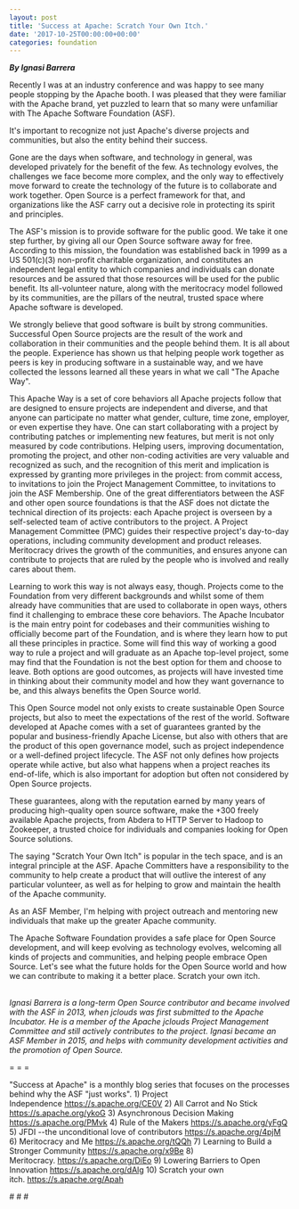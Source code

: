 ```yaml
---
layout: post
title: 'Success at Apache: Scratch Your Own Itch.'
date: '2017-10-25T00:00:00+00:00'
categories: foundation
---
```

<p><strong><em>By Ignasi Barrera</em></strong></p> 
  <p>Recently I was at an industry conference and was happy to see many people stopping by the Apache booth. I was pleased that they were familiar with the Apache brand, yet puzzled to learn that so many were unfamiliar with The Apache Software Foundation (ASF).</p> 
  <p>It's important to recognize not just Apache's diverse projects and communities, but also the entity behind their success.</p> 
  <p>Gone are the days when software, and technology in general, was developed privately for the benefit of the few. As technology evolves, the challenges we face become more complex, and the only way to effectively move forward to create the technology of the future is to collaborate and work together. Open Source is a perfect framework for that, and organizations like the ASF carry out a decisive role in protecting its spirit and principles.</p> 
  <p>The ASF's mission is to provide software for the public good. We take it one step further, by giving all our Open Source software away for free. According to this mission, the foundation was established back in 1999 as a US 501(c)(3) non-profit charitable organization, and constitutes an independent legal entity to which companies and individuals can donate resources and be assured that those resources will be used for the public benefit. Its all-volunteer nature, along with the meritocracy model followed by its communities, are the pillars of the neutral, trusted space where Apache software is developed.</p> 
  <p>We strongly believe that good software is built by strong communities. Successful Open Source projects are the result of the work and collaboration in their communities and the people behind them. It is all about the people. Experience has shown us that helping people work together as peers is key in producing software in a sustainable way, and we have collected the lessons learned all these years in what we call &quot;The Apache Way&quot;.</p> 
  <p>This Apache Way is a set of core behaviors all Apache projects follow that are designed to ensure projects are independent and diverse, and that anyone can participate no matter what gender, culture, time zone, employer, or even expertise they have. One can start collaborating with a project by contributing patches or implementing new features, but merit is not only measured by code contributions. Helping users, improving documentation, promoting the project, and other non-coding activities are very valuable and recognized as such, and the recognition of this merit and implication is expressed by granting more privileges in the project: from commit access, to invitations to join the Project Management Committee, to invitations to join the ASF Membership. One of the great differentiators between the ASF and other open source foundations is that the ASF does not dictate the technical direction of its projects: each Apache project is overseen by a self-selected team of active contributors to the project. A Project Management Committee (PMC) guides their respective project's day-to-day operations, including community development and product releases. Meritocracy drives the growth of the communities, and ensures anyone can contribute to projects that are ruled by the people who is involved and really cares about them.</p> 
  <p>Learning to work this way is not always easy, though. Projects come to the Foundation from very different backgrounds and whilst some of them already have communities that are used to collaborate in open ways, others find it challenging to embrace these core behaviors. The Apache Incubator is the main entry point for codebases and their communities wishing to officially become part of the Foundation, and is where they learn how to put all these principles in practice. Some will find this way of working a good way to rule a project and will graduate as an Apache top-level project, some may find that the Foundation is not the best option for them and choose to leave. Both options are good outcomes, as projects will have invested time in thinking about their community model and how they want governance to be, and this always benefits the Open Source world.</p> 
  <p>This Open Source model not only exists to create sustainable Open Source projects, but also to meet the expectations of the rest of the world. Software developed at Apache comes with a set of guarantees granted by the popular and business-friendly Apache License, but also with others that are the product of this open governance model, such as project independence or a well-defined project lifecycle. The ASF not only defines how projects operate while active, but also what happens when a project reaches its end-of-life, which is also important for adoption but often not considered by Open Source projects.</p> 
  <p>These guarantees, along with the reputation earned by many years of producing high-quality open source software, make the +300 freely available Apache projects, from Abdera to HTTP Server to Hadoop to Zookeeper, a trusted choice for individuals and companies looking for Open Source solutions.</p> 
  <p>The saying &quot;Scratch Your Own Itch&quot; is popular in the tech space, and is an integral principle at the ASF. Apache Committers have a responsibility to the community to help create a product that will outlive the interest of any particular volunteer, as well as for helping to grow and maintain the health of the Apache community.</p> 
  <p>As an ASF Member, I'm helping with project outreach and mentoring new individuals that make up the greater Apache community.</p> 
  <p>The Apache Software Foundation provides a safe place for Open Source development, and will keep evolving as technology evolves, welcoming all kinds of projects and communities, and helping people embrace Open Source. Let's see what the future holds for the Open Source world and how we can contribute to making it a better place. Scratch your own itch.</p> 
  <p><em><br />Ignasi Barrera is a long-term Open Source contributor and became involved with the ASF in 2013, when jclouds was first submitted to the Apache Incubator. He is a member of the Apache jclouds Project Management Committee and still actively contributes to the project. Ignasi became an ASF Member in 2015, and helps with community development activities and the promotion of Open Source.&nbsp;</em></p> 
  <p>= = =</p> 
  <p>&quot;Success at Apache&quot; is a monthly blog series that focuses on the processes behind why the ASF &quot;just works&quot;. 1) Project Independence&nbsp;<a href="https://s.apache.org/CE0V">https://s.apache.org/CE0V</a> 2) All Carrot and No Stick <a href="https://s.apache.org/ykoG">https://s.apache.org/ykoG</a> 3) Asynchronous Decision Making <a href="https://s.apache.org/PMvk">https://s.apache.org/PMvk</a> 4) Rule of the Makers <a href="https://s.apache.org/yFgQ">https://s.apache.org/yFgQ</a> 5) JFDI --the unconditional love of contributors <a href="https://s.apache.org/4pjM">https://s.apache.org/4pjM</a> 6) Meritocracy and Me <a href="https://s.apache.org/tQQh">https://s.apache.org/tQQh</a> 7)&nbsp;Learning to Build a Stronger Community <a href="https://s.apache.org/x9Be">https://s.apache.org/x9Be</a>&nbsp;8) Meritocracy.&nbsp;<a href="https://s.apache.org/DiEo">https://s.apache.org/DiEo</a>&nbsp;9) Lowering Barriers to Open Innovation <a href="https://s.apache.org/dAlg">https://s.apache.org/dAlg</a> 10) Scratch your own itch.&nbsp;<a href="https://s.apache.org/Apah">https://s.apache.org/Apah</a></p> 
  <p># # #</p>
